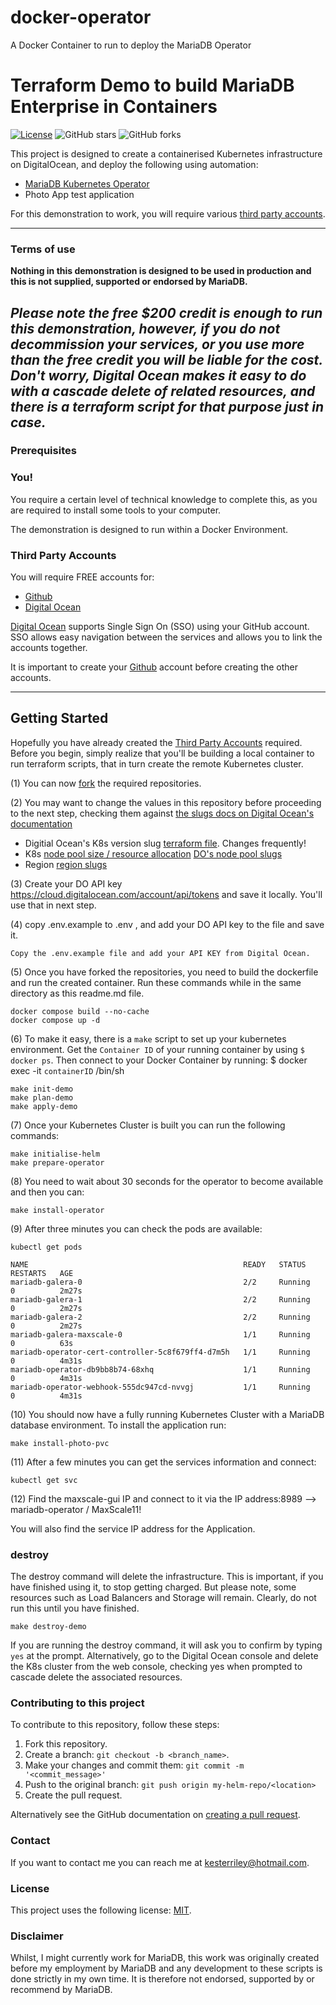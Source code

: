 # docker-operator
A Docker Container to run to deploy the MariaDB Operator

# Terraform Demo to build MariaDB Enterprise in Containers

[![License](https://img.shields.io/badge/mit-blue.svg)](https://opensource.org/licenses/mit)
![GitHub stars](https://img.shields.io/github/stars/mariadb-kester/docker-operator?style=social)
![GitHub forks](https://img.shields.io/github/forks/mariadb-kester/docker-operator?style=social)

This project is designed to create a containerised Kubernetes infrastructure on DigitalOcean, and deploy the following
using automation:

- [MariaDB Kubernetes Operator]([https://mariadb.com])
- Photo App test application

For this demonstration to work, you will require various [third party accounts](#third-party-accounts).

---

### Terms of use

**Nothing in this demonstration is designed to be used in production and this is not supplied, supported or endorsed by MariaDB.**

*Please note the free $200 credit is enough to run this demonstration, however, if you do not decommission your services, or you use more than the free credit you will be liable for the cost.*
*Don't worry, Digital Ocean makes it easy to do with a cascade delete of related resources, and there is a terraform script for that purpose just in case.*
---

### Prerequisites

### You!

You require a certain level of technical knowledge to complete this, as you are required to install some tools to your
computer.

The demonstration is designed to run within a Docker Environment.

### Third Party Accounts

You will require FREE accounts for:

- [Github](./docs/files/github/readme.md)
- [Digital Ocean](./docs/files/digitalocean/readme.md)

[Digital Ocean](./docs/files/digitalocean/readme.md) supports Single Sign
On (SSO) using your GitHub account. SSO allows easy navigation between the services and allows you to link the accounts together.

It is important to create your [Github](./docs/files/github/readme.md) account before creating the other accounts.




---

## Getting Started

Hopefully you have already created the [Third Party Accounts](#third-party-accounts) required.
Before you begin, simply realize that you'll be building a local container to run terraform scripts, that in turn create the remote Kubernetes cluster.

(1) You can now [fork](./docs/files/github/fork.md) the required repositories.

(2) You may want to change the values in this repository before proceeding to the next step, checking them against [the slugs docs on Digital Ocean's documentation](https://slugs.do-api.dev/) 
* Digitial Ocean's K8s version slug [terraform file](https://github.com/mariadb-pieterhumphrey/docker-operator/blob/main/terraform/modules/kdrDemo/cluster.tf#L6).  Changes frequently!
* K8s [node pool size / resource allocation](https://github.com/mariadb-pieterhumphrey/docker-operator/blob/main/terraform/modules/kdrDemo/cluster.tf#L11) [DO's node pool slugs](https://docs.digitalocean.com/reference/terraform/reference/resources/kubernetes_node_pool/)
* Region [region slugs](https://github.com/mariadb-pieterhumphrey/docker-operator/blob/main/terraform/modules/kdrDemo/cluster.tf#L3) 

(3) Create your DO API key https://cloud.digitalocean.com/account/api/tokens and save it locally.  You'll use that in next step. 

(4) copy .env.example to .env , and add your DO API key to the file and save it.

    Copy the .env.example file and add your API KEY from Digital Ocean.

(5) Once you have forked the repositories, you need to build the dockerfile and run the created container. Run these commands while in the same directory as this readme.md file.

    docker compose build --no-cache
    docker compose up -d

(6) To make it easy, there is a `make` script to set up your kubernetes environment. Get the `Container ID` of your running container by using `$ docker ps`.  Then connect to your Docker Container by running:
$ docker exec -it `containerID` /bin/sh

    make init-demo
    make plan-demo
    make apply-demo

(7) Once your Kubernetes Cluster is built you can run the following commands:

    make initialise-helm
    make prepare-operator

(8) You need to wait about 30 seconds for the operator to become available and then you can:

    make install-operator

(9) After three minutes you can check the pods are available:

    kubectl get pods

    NAME                                                READY   STATUS    RESTARTS   AGE
    mariadb-galera-0                                    2/2     Running   0          2m27s
    mariadb-galera-1                                    2/2     Running   0          2m27s
    mariadb-galera-2                                    2/2     Running   0          2m27s
    mariadb-galera-maxscale-0                           1/1     Running   0          63s
    mariadb-operator-cert-controller-5c8f679ff4-d7m5h   1/1     Running   0          4m31s
    mariadb-operator-db9bb8b74-68xhq                    1/1     Running   0          4m31s
    mariadb-operator-webhook-555dc947cd-nvvgj           1/1     Running   0          4m31s

(10) You should now have a fully running Kubernetes Cluster with a MariaDB database environment. 
To install the application run:

    make install-photo-pvc

(11) After a few minutes you can get the services information and connect:

    kubectl get svc 

(12) Find the maxscale-gui IP and connect to it via the IP address:8989 --> mariadb-operator / MaxScale11!

You will also find the service IP address for the Application.

### destroy

The destroy command will delete the infrastructure. This is important, if you have finished using it, to stop getting charged. But please note, some resources such as Load Balancers and Storage will remain. Clearly, do not run this until you have finished.

`make destroy-demo`

If you are running the destroy command, it will ask you to confirm by typing `yes` at the prompt.
Alternatively, go to the Digital Ocean console and delete the K8s cluster from the web console, checking yes when prompted to cascade delete the associated resources.

### Contributing to this project

<!--- If your README is long or you have some specific process or steps you want contributors to follow, consider creating a separate CONTRIBUTING.md file--->
To contribute to this repository, follow these steps:

1. Fork this repository.
2. Create a branch: `git checkout -b <branch_name>`.
3. Make your changes and commit them: `git commit -m '<commit_message>'`
4. Push to the original branch: `git push origin my-helm-repo/<location>`
5. Create the pull request.

Alternatively see the GitHub documentation
on [creating a pull request](https://help.github.com/en/github/collaborating-with-issues-and-pull-requests/creating-a-pull-request).

### Contact

If you want to contact me you can reach me at kesterriley@hotmail.com.

### License

<!--- If you're not sure which open license to use see https://choosealicense.com/--->

This project uses the following license: [MIT](https://github.com/mariadb-kester/docker-operator/blob/main/LICENSE).

### Disclaimer

Whilst, I might currently work for MariaDB, this work was originally created before my employment by MariaDB and any development to these scripts is done strictly in my own time. It is therefore not endorsed, supported by or recommend by MariaDB. 
